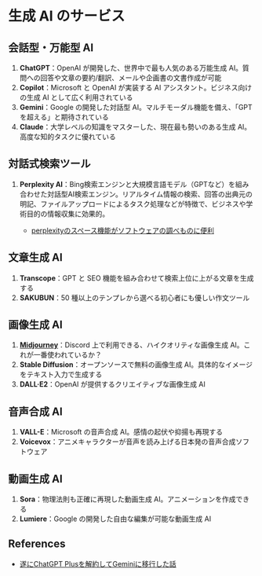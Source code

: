 # 生成 AI のサービス

## 会話型・万能型 AI

1. **ChatGPT**：OpenAI が開発した、世界中で最も人気のある万能生成 AI。質問への回答や文章の要約/翻訳、メールや企画書の文書作成が可能
2. **Copilot**：Microsoft と OpenAI が実装する AI アシスタント。ビジネス向けの生成 AI として広く利用されている
3. **Gemini**：Google の開発した対話型 AI。マルチモーダル機能を備え、「GPT を超える」と期待されている
4. **Claude**：大学レベルの知識をマスターした、現在最も勢いのある生成 AI。高度な知的タスクに優れている

## 対話式検索ツール

1. **Perplexity AI**：Bing検索エンジンと大規模言語モデル（GPTなど）を組み合わせた対話型AI検索エンジン。リアルタイム情報の検索、回答の出典元の明記、ファイルアップロードによるタスク処理などが特徴で、ビジネスや学術目的の情報収集に効果的。

   - [perplexityのスペース機能がソフトウェアの調べものに便利](https://mrwk.hateblo.jp/entry/2025/01/03/081055)

## 文章生成 AI

1. **Transcope**：GPT と SEO 機能を組み合わせて検索上位に上がる文章を生成する
2. **SAKUBUN**：50 種以上のテンプレから選べる初心者にも優しい作文ツール

## 画像生成 AI

1. **[Midjourney](https://www.midjourney.com/home)**：Discord 上で利用できる、ハイクオリティな画像生成 AI。これが一番使われているか？
2. **Stable Diffusion**：オープンソースで無料の画像生成 AI。具体的なイメージをテキスト入力で生成する
3. **DALL·E2**：OpenAI が提供するクリエイティブな画像生成 AI

## 音声合成 AI

1. **VALL-E**：Microsoft の音声合成 AI。感情の起伏や抑揚も再現する
2. **Voicevox**：アニメキャラクターが音声を読み上げる日本発の音声合成ソフトウェア

## 動画生成 AI

1. **Sora**：物理法則も正確に再現した動画生成 AI。アニメーションを作成できる
2. **Lumiere**：Google の開発した自由な編集が可能な動画生成 AI

## References

- [遂にChatGPT Plusを解約してGeminiに移行した話](https://zenn.dev/zuzuzu/articles/gemini_vs_chatgpt)
